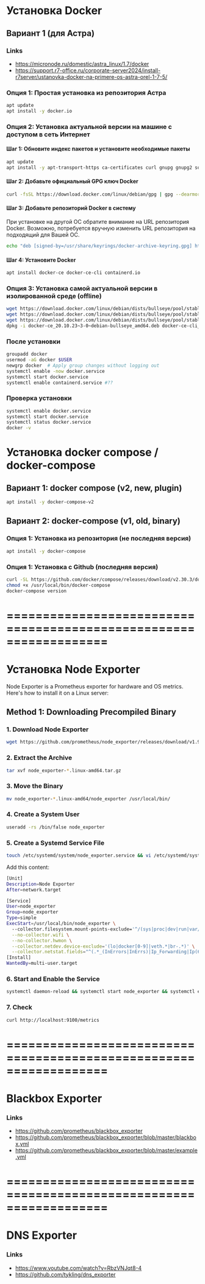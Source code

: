 # Установка Docker

## Вариант 1 (для Астра)
### Links
* https://micronode.ru/domestic/astra_linux/1.7/docker
* https://support.r7-office.ru/corporate-server2024/install-r7server/ustanovka-docker-na-primere-os-astra-orel-1-7-5/

### Опция 1: Простая установка из репозитория Астра
```bash
apt update
apt install -y docker.io 
```

### Опция 2: Установка актуальной версии на машине с доступом в сеть Интернет

#### Шаг 1: Обновите индекс пакетов и установите необходимые пакеты
```bash
apt update
apt install -y apt-transport-https ca-certificates curl gnupg gnupg2 software-properties-common lsb-release
```

#### Шаг 2: Добавьте официальный GPG ключ Docker
```bash
curl -fsSL https://download.docker.com/linux/debian/gpg | gpg --dearmor -o /usr/share/keyrings/docker-archive-keyring.gpg
```

#### Шаг 3: Добавьте репозиторий Docker в систему
При установке на другой ОС обратите внимание на URL репозитория Docker. Возможно, потребуется вручную изменить URL репозитория на подходящий для Вашей ОС.
```bash
echo "deb [signed-by=/usr/share/keyrings/docker-archive-keyring.gpg] https://download.docker.com/linux/debian buster stable" | sudo tee /etc/apt/sources.list.d/docker.list
```

#### Шаг 4: Установите Docker
```bash 
apt install docker-ce docker-ce-cli containerd.io
```

### Опция 3: Установка самой актуальной версии в изолированной среде (offline)
```bash
wget https://download.docker.com/linux/debian/dists/bullseye/pool/stable/amd64/docker-ce_20.10.23~3-0~debian-bullseye_amd64.deb
wget https://download.docker.com/linux/debian/dists/bullseye/pool/stable/amd64/docker-ce-cli_20.10.23~3-0~debian-bullseye_amd64.deb
wget https://download.docker.com/linux/debian/dists/bullseye/pool/stable/amd64/containerd.io_1.6.15-1_amd64.deb
dpkg -i docker-ce_20.10.23~3-0~debian-bullseye_amd64.deb docker-ce-cli_20.10.23~3-0~debian-bullseye_amd64.deb containerd.io_1.6.15-1_amd64.deb
```


### После установки
```bash
groupadd docker
usermod -aG docker $USER
newgrp docker  # Apply group changes without logging out
systemctl enable -now docker.service
systemctl start docker.service
systemctl enable containerd.service #??
```

### Проверка установки
```bash
systemctl enable docker.service
systemctl start docker.service
systemctl status docker.service
docker -v
```


# Установка docker compose / docker-compose

## Вариант 1: docker compose (v2, new, plugin)
```bash
apt install -y docker-compose-v2
```

## Вариант 2: docker-compose (v1, old, binary)
### Опция 1: Установка из репозитория (не последняя версия)
```bash
apt install -y docker-compose
```

### Опция 1: Установка с Github (последняя версия)
```bash
curl -SL https://github.com/docker/compose/releases/download/v2.30.3/docker-compose-$(uname -s)-$(uname -m) -o /usr/local/bin/docker-compose
chmod +x /usr/local/bin/docker-compose
docker-compose version
```


# ==================================================================

# Установка Node Exporter

Node Exporter is a Prometheus exporter for hardware and OS metrics. Here's how to install it on a Linux server:

## Method 1: Downloading Precompiled Binary

### 1. Download Node Exporter
```bash
wget https://github.com/prometheus/node_exporter/releases/download/v1.9.1/node_exporter-1.9.1.linux-amd64.tar.gz
```

### 2. Extract the Archive
```bash
tar xvf node_exporter-*.linux-amd64.tar.gz
```

### 3. Move the Binary
```bash
mv node_exporter-*.linux-amd64/node_exporter /usr/local/bin/
```

### 4. Create a System User
```bash
useradd -rs /bin/false node_exporter
```

### 5. Create a Systemd Service File
```bash
touch /etc/systemd/system/node_exporter.service && vi /etc/systemd/system/node_exporter.service 
```

Add this content:
```bash
[Unit]
Description=Node Exporter
After=network.target

[Service]
User=node_exporter
Group=node_exporter
Type=simple
ExecStart=/usr/local/bin/node_exporter \
  --collector.filesystem.mount-points-exclude='^/(sys|proc|dev|run|var/lib/docker/.+|var/lib/kubelet/.+)($|/)' \
  --no-collector.wifi \
  --no-collector.hwmon \
  --collector.netdev.device-exclude='(lo|docker[0-9]|veth.*|br-.*)' \
  --collector.netstat.fields="^(.*_(InErrors|InErrs)|Ip_Forwarding|Ip(6|Ext)_(InOctets|OutOctets)|Icmp6?_(InMsgs|OutMsgs)|TcpExt_(Listen.*|Syncookies.*|TCPSynRetrans|TCPTimeouts)|Tcp_(ActiveOpens|InSegs|OutSegs|OutRsts|PassiveOpens|RetransSegs|CurrEstab)|Udp6?_(InDatagrams|OutDatagrams|NoPorts|RcvbufErrors|SndbufErrors))$"
[Install]
WantedBy=multi-user.target
```

### 6. Start and Enable the Service
```bash
systemctl daemon-reload && systemctl start node_exporter && systemctl enable node_exporter
```

### 7. Check
```bash
curl http://localhost:9100/metrics
```


# ==================================================================


# Blackbox Exporter

### Links
* https://github.com/prometheus/blackbox_exporter
* https://github.com/prometheus/blackbox_exporter/blob/master/blackbox.yml
* https://github.com/prometheus/blackbox_exporter/blob/master/example.yml


# ==================================================================


# DNS Exporter

### Links
* https://www.youtube.com/watch?v=RbzVNJqt8-4
* https://github.com/tykling/dns_exporter

